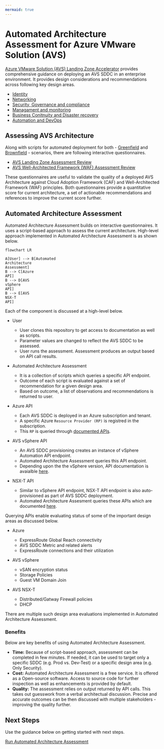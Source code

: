 ```yaml
---
mermaid: true
---
```

# Automated Architecture Assessment for Azure VMware Solution (AVS)

[Azure VMware Solution (AVS) Landing Zone Accelerator](https://github.com/Azure/Enterprise-Scale-for-AVS) provides comprehensive guidance on deploying an AVS SDDC in an enterprise environment. It provides design considerations and recommendations across following key design areas.

* [Identity](https://learn.microsoft.com/azure/cloud-adoption-framework/scenarios/azure-vmware/eslz-identity-and-access-management)
* [Networking](https://learn.microsoft.com/azure/cloud-adoption-framework/scenarios/azure-vmware/network-get-started)
* [Security, Governance and compliance](https://learn.microsoft.com/azure/cloud-adoption-framework/scenarios/azure-vmware/eslz-security-governance-and-compliance)
* [Managament and monitoring](https://learn.microsoft.com/azure/cloud-adoption-framework/scenarios/azure-vmware/eslz-management-and-monitoring)
* [Business Conitnuity and Disaster recovery](https://learn.microsoft.com/azure/cloud-adoption-framework/scenarios/azure-vmware/eslz-business-continuity-and-disaster-recovery)
* [Automation and DevOps](https://learn.microsoft.com/azure/cloud-adoption-framework/scenarios/azure-vmware/eslz-platform-automation-and-devops)

## Assessing AVS Architecture

Along with scripts for automated deployment for both - [Greenfield](../GreenField/readme.md) and [Brownfield](../../BrownField/readme.md) - scenarios, there are following interactive questionnaires.

* [AVS Landing Zone Assessment Review](https://learn.microsoft.com/assessments/43a1998e-2cb9-403c-b257-dffa8ceafd63/)
* [AVS Well-Architected Framework (WAF) Assessment Review](https://learn.microsoft.com/assessments/2d85e883-bdc4-4854-aaf0-df72c4bcee15/)

These questionnaires are useful to validate the quality of a deployed AVS Architecture against Cloud Adoption Framework (CAF) and Well-Architected Framework (WAF) principles. Both questionnaires provide a quantitative score for current architecture, a set of actionable recommendations and references to improve the current score further.

## Automated Architecture Assessment

Automated Architecture Assessment builds on interactive questionnaires. It uses a script-based approach to assess the current architecture. High-level approach implemented in Automated Architecture Assessment is as shown below.

```mermaid
flowchart LR

A[User] --> B[Automated
Architecture
Assessment]
B --> C[Azure
API]
B --> D[AVS 
vSphere
API]
B --> E[AVS
NSX-T
API]
```

Each of the component is discussed at a high-level below.

* User
    * User clones this repository to get access to documentation as well as scripts.
    * Parameter values are changed to reflect the AVS SDDC to be assessed.
    * User runs the assessment. Assessment produces an output based on API call results.

* Automated Architecture Assessment
    * It is a collection of scripts which queries a specific API endpoint.
    * Outcome of each script is evaluated against a set of recommendation for a given design area.
    * Based on outcome, a list of observations and recommendations is returned to user. 

* Azure API
    * Each AVS SDDC is deployed in an Azure subscription and tenant.
    * A specific Azure `Resource Provider (RP)` is registred in the subscription.
    * This `RP` is queried through [documented APIs](https://learn.microsoft.com/en-us/rest/api/avs/operation-groups).

* AVS vSphere API
    * An AVS SDDC provisioning creates an instance of vSphere Automation API endpoint.
    * Automated Architecture Assessment queries this API endpoint.
    * Depending upon the the vSphere version, API documentation is avaialble [here](
    https://developer.broadcom.com/xapis/vsphere-automation-api/latest/).

* NSX-T API
    * Similar to vSphere API endpoint, NSX-T API endpoint is also auto-provisioned as part of AVS SDDC deployment.
    * Automated Architecture Assesment queries these APIs which are documented [here](https://developer.broadcom.com/xapis/nsx-t-data-center-rest-api/latest/).


Querying APIs enable evaluating status of some of the important design areas as discussed below.

* Azure
    * ExpressRoute Global Reach connectivity
    * AVS SDDC Metric and related alerts
    * ExpressRoute connections and their utilization

* AVS vSphere
    * vSAN encryption status
    * Storage Policies
    * Guest VM Domain Join

* AVS NSX-T
    * Distributed/Gatway Firewall policies
    * DHCP

There are multiple such design area evaluations implemented in Automated Architecture Assessment.

### Benefits
Below are key benefits of using Automated Architecture Assessment.

* **Time:** Because of script-based approach, assessment can be completed in few minutes. If needed, it can be used to target only a specific SDDC (e.g. Prod vs. Dev-Test) or a specific design area (e.g. Only Security). 
* **Cost:** Automated Architecture Assessment is a free service. It is offered as a Open-source software. Access to source code for further inspection as well as enhancements is provided by default.
* **Quality:** The assessment relies on output returned by API calls. This takes out guesswork from a verbal architectual discussion. Precise and accurate outcomes can be then discussed with multiple stakeholders - improving the quality further.

## Next Steps

Use the guidance below on getting started with next steps.

[Run Automated Architecture Assessment](run.md)